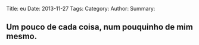 Title: eu 
Date: 2013-11-27 
Tags: 
Category: 
Author: 
Summary:

## Um pouco de cada coisa, num pouquinho de mim mesmo.
